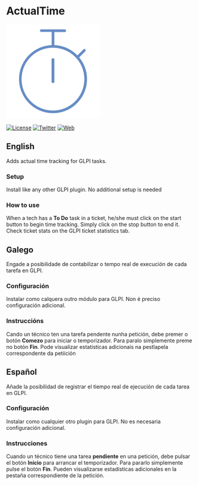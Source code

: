 # ActualTime

<img src="https://raw.githubusercontent.com/ticgal/actualtime/multimedia/actualtime-logo-trans.png" alt="ActualTime Logo" height="250px" width="250px" class="js-lazy-loaded">

[![License](https://img.shields.io/badge/License-GNU%20AGPLv3-blue.svg?style=flat-square)](https://gitlab.com/TICgal/gdrive/blob/master/LICENSE)
[![Twitter](https://img.shields.io/badge/Twitter-TICgal-blue.svg?style=flat-square)](https://twitter.com/ticgalcom)
[![Web](https://img.shields.io/badge/Web-TICgal-blue.svg?style=flat-square)](https://tic.gal/)

## English
Adds actual time tracking for GLPI tasks.
### Setup
Install like any other GLPI plugin.
No additional setup is needed
### How to use
When a tech has a **To Do** task in a ticket, he/she must click on the start button to begin time tracking.
Simply click on the stop button to end it.
Check ticket stats on the GLPI ticket statistics tab.
## Galego
Engade a posibilidade de contabilizar o tempo real de execución de cada tarefa en GLPI.
### Configuración
Instalar como calquera outro módulo para GLPI.
Non é preciso configuración adicional.
### Instruccións
Cando un técnico ten una tarefa pendente nunha petición, debe premer o botón **Comezo** para iniciar o temporizador.
Para paralo simplemente preme no botón **Fin**.
Pode visualizar estatísticas adicionais na pestlapela correspondente da petiición
## Español
Añade la posibilidad de registrar el tiempo real de ejecución de cada tarea en GLPI.
### Configuración
Instalar como cualquier otro plugin para GLPI. 
No es necesaria configuración adicional.
### Instrucciones
Cuando un técnico tiene una tarea **pendiente** en una petición, debe pulsar el botón **Inicio** para arrancar el temporizador.
Para pararlo simplemente pulse el botón **Fin**.
Pueden visualizarse estadísticas adicionales en la pestaña correspondiente de la petición.
